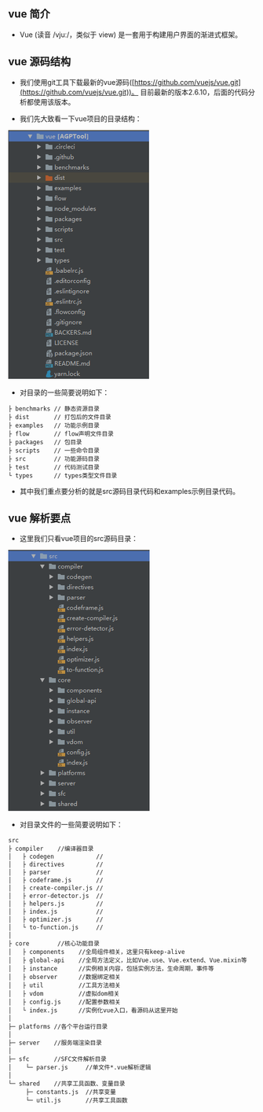 ## vue 简介
* Vue (读音 /vjuː/，类似于 view) 是一套用于构建用户界面的渐进式框架。

## vue 源码结构
* 我们使用git工具下载最新的vue源码([https://github.com/vuejs/vue.git](https://github.com/vuejs/vue.git))。 目前最新的版本2.6.10，后面的代码分析都使用该版本。 

* 我们先大致看一下vue项目的目录结构： 

![vue 项目目录结构](./images/vue-1-1.png) 

* 对目录的一些简要说明如下： 

```
├ benchmarks // 静态资源目录
├ dist       // 打包后的文件目录
├ examples   // 功能示例目录
├ flow       // flow声明文件目录
├ packages   // 包目录
├ scripts    // 一些命令目录 
├ src        // 功能源码目录 
├ test       // 代码测试目录
└ types      // types类型文件目录 
``` 

* 其中我们重点要分析的就是src源码目录代码和examples示例目录代码。

## vue 解析要点
* 这里我们只看vue项目的src源码目录： 

![vue 项目src源码目录结构](./images/vue-1-2.png) 

* 对目录文件的一些简要说明如下： 

```
src
├ compiler    //编译器目录
│   ├ codegen            //
│   ├ directives         //
│   ├ parser             //
│   ├ codeframe.js       //
│   ├ create-compiler.js //
│   ├ error-detector.js  //
│   ├ helpers.js         //
│   ├ index.js           //
│   ├ optimizer.js       //
│   └ to-function.js     //
│
├ core        //核心功能目录
│   ├ components    //全局组件相关，这里只有keep-alive
│   ├ global-api    //全局方法定义，比如Vue.use、Vue.extend、Vue.mixin等
│   ├ instance      //实例相关内容，包括实例方法，生命周期，事件等
│   ├ observer      //数据绑定相关
│   ├ util          //工具方法相关
│   ├ vdom          //虚拟dom相关
│   ├ config.js     //配置参数相关
│   └ index.js      //实例化vue入口，看源码从这里开始
│
├─ platforms //各个平台运行目录
│
├─ server    //服务端渲染目录
│
├─ sfc       //SFC文件解析目录
│    └─ parser.js     //单文件*.vue解析逻辑
│
└─ shared    //共享工具函数、变量目录
     ├─ constants.js  //共享变量
     └─ util.js       //共享工具函数
```
